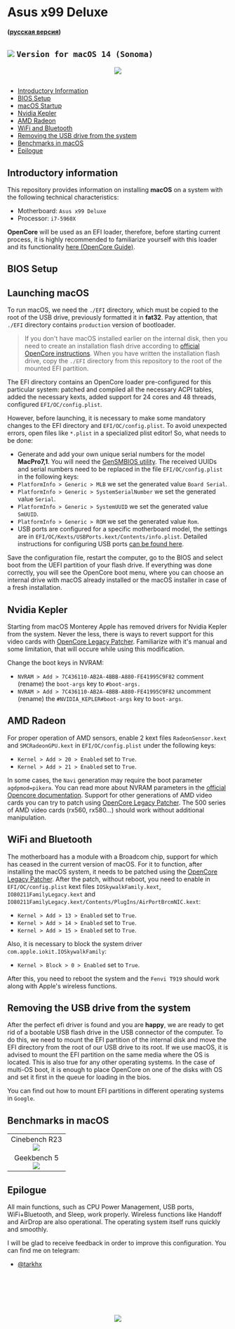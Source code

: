# Asus x99 Deluxe
**([русская версия](https://github.com/tarkh/hackintosh/blob/main/Asus-x99-Deluxe/README-rus.md))**

## <img src="https://via.placeholder.com/12/f03c15/f03c15.png"> `Version for macOS 14 (Sonoma)`
<p align="center">
  <img src="./benchmarks/aboutxl.webp">
</p>

##
* [Introductory Information](#intro)
* [BIOS Setup](#biosSetup)
* [macOS Startup](#runMac)
* [Nvidia Kepler](#nvidiaKepler)
* [AMD Radeon](#amdRadeon)
* [WiFi and Bluetooth](#wifiAndBluetooth)
* [Removing the USB drive from the system](#removeUsb)
* [Benchmarks in macOS](#benchmarks)
* [Epilogue](#end)

<a name="intro"></a>
## Introductory information

This repository provides information on installing **macOS** on a system with the following technical characteristics:

* Motherboard: `Asus x99 Deluxe`
* Processor: `i7-5960X`

**OpenCore** will be used as an EFI loader, therefore, before starting current process, it is highly recommended to familiarize yourself with this loader and its functionality [here (OpenCore Guide)](https://dortania.github.io/OpenCore-Install-Guide/).

<a name="biosSetup"></a>
## BIOS Setup

<a name="runMac"></a>
## Launching macOS

To run macOS, we need the `./EFI` directory, which must be copied to the root of the USB drive, previously formatted it in **fat32**. Pay attention, that `./EFI` directory contains `production` version of bootloader.

> If you don't have macOS installed earlier on the internal disk, then you need to create an installation flash drive according to [official OpenCore instructions](https://dortania.github.io/OpenCore-Install-Guide/installer-guide/). When you have written the installation flash drive, copy the `./EFI` directory from this repository to the root of the mounted EFI partition.

The EFI directory contains an OpenCore loader pre-configured for this particular system: patched and compiled all the necessary ACPI tables, added the necessary kexts, added support for 24 cores and 48 threads, configured `EFI/OC/config.plist`.

However, before launching, it is necessary to make some mandatory changes to the EFI directory and `EFI/OC/config.plist`. To avoid unexpected errors, open files like `*.plist` in a specialized plist editor! So, what needs to be done:

* Generate and add your own unique serial numbers for the model **MacPro7,1**. You will need the [GenSMBIOS utility](https://github.com/corpnewt/GenSMBIOS). The received UUIDs and serial numbers need to be replaced in the file `EFI/OC/config.plist` in the following keys:
* `PlatformInfo > Generic > MLB` we set the generated value `Board Serial`.
* `PlatformInfo > Generic > SystemSerialNumber` we set the generated value `Serial`.
* `PlatformInfo > Generic > SystemUUID` we set the generated value `SmUUID`.
* `PlatformInfo > Generic > ROM` we set the generated value `Rom`.
* USB ports are configured for a specific motherboard model, the settings are in `EFI/OC/Kexts/USBPorts.kext/Contents/info.plist`. Detailed instructions for configuring USB ports [can be found here](https://dortania.github.io/OpenCore-Post-Install/usb/system-preparation.html).

Save the configuration file, restart the computer, go to the BIOS and select boot from the UEFI partition of your flash drive. If everything was done correctly, you will see the OpenCore boot menu, where you can choose an internal drive with macOS already installed or the macOS installer in case of a fresh installation.

<a name="nvidiaKepler"></a>
## Nvidia Kepler
Starting from macOS Monterey Apple has removed drivers for Nvidia Kepler from the system. Never the less, there is ways to revert support for this video cards with [OpenCore Legacy Patcher](https://dortania.github.io/OpenCore-Legacy-Patcher/). Familiarize with it's manual and some limitation, that will occure while using this modification.

Change the boot keys in NVRAM:

* `NVRAM > Add > 7C436110-AB2A-4BBB-A880-FE41995C9F82` comment (rename) the `boot-args` key to `#boot-args.`
* `NVRAM > Add > 7C436110-AB2A-4BBB-A880-FE41995C9F82` uncomment (rename) the `#NVIDIA_KEPLER#boot-args` key to `boot-args`.

<a name="amdRadeon"></a>
## AMD Radeon
For proper operation of AMD sensors, enable 2 kext files `RadeonSensor.kext` and `SMCRadeonGPU.kext` in `EFI/OC/config.plist` under the following keys:

* `Kernel > Add > 20 > Enabled` set to `True`.
* `Kernel > Add > 21 > Enabled` set to `True`.

In some cases, the `Navi` generation may require the boot parameter `agdpmod=pikera`. You can read more about NVRAM parameters in the [official Opencore documentation](https://dortania.github.io/OpenCore-Install-Guide/AMD/zen.html#nvram). Support for other generations of AMD video cards you can try to patch using [OpenCore Legacy Patcher](https://dortania.github.io/OpenCore-Legacy-Patcher/). The 500 series of AMD video cards (rx560, rx580...) should work without additional manipulation.

<a name="wifiAndBluetooth"></a>
## WiFi and Bluetooth
The motherboard has a module with a Broadcom chip, support for which has ceased in the current version of macOS. For it to function, after installing the macOS system, it needs to be patched using the [OpenCore Legacy Patcher](https://dortania.github.io/OpenCore-Legacy-Patcher/). After the patch, without reboot, you need to enable in `EFI/OC/config.plist` kext files `IOSkywalkFamily.kext`, `IO80211FamilyLegacy.kext` and `IO80211FamilyLegacy.kext/Contents/PlugIns/AirPortBrcmNIC.kext`:

* `Kernel > Add > 13 > Enabled` set to `True`.
* `Kernel > Add > 14 > Enabled` set to `True`.
* `Kernel > Add > 15 > Enabled` set to `True`.

Also, it is necessary to block the system driver `com.apple.iokit.IOSkywalkFamily`:

* `Kernel > Block > 0 > Enabled` set to `True`.

After this, you need to reboot the system and the `Fenvi T919` should work along with Apple's wireless functions.

<a name="removeUsb"></a>
## Removing the USB drive from the system

After the perfect efi driver is found and you are **happy**, we are ready to get rid of a bootable USB flash drive in the USB connector of the computer. To do this, we need to mount the EFI partition of the internal disk and move the EFI directory from the root of our USB drive to its root. If we use macOS, it is advised to mount the EFI partition on the same media where the OS is located. This is also true for any other operating systems. In the case of multi-OS boot, it is enough to place OpenCore on one of the disks with OS and set it first in the queue for loading in the bios.

You can find out how to mount EFI partitions in different operating systems in `Google`.

<a name="benchmarks"></a>
## Benchmarks in macOS

<table width="100%">
  <tr>
    <td align="center" valign="top" colspan="2">
      Cinebench R23<br>
      <img src="./benchmarks/cinebenchR23.webp">
    </td>
  </tr>
  <tr>
    <td align="center" valign="top">
      Geekbench 5<br>
      <img src="./benchmarks/geekbench5.webp">
    </td>
  </tr>
</table>

<a name="end"></a>
## Epilogue

All main functions, such as CPU Power Management, USB ports, WiFi+Bluetooth, and Sleep, work properly. Wireless functions like Handoff and AirDrop are also operational. The operating system itself runs quickly and smoothly.

I will be glad to receive feedback in order to improve this configuration. You can find me on telegram:
* [@tarkhx](https://t.me/tarkhx)

<p>&nbsp;</p>
<p>&nbsp;</p>
<p>&nbsp;</p>
<p align="center">
  <img src="./about.webp">
</p>